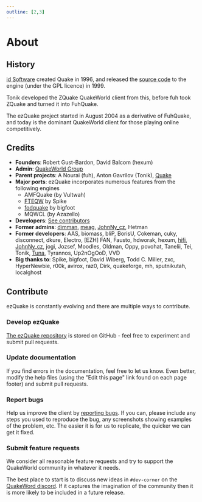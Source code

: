 ```yaml
---
outline: [2,3]
---
```


# About

## History

[id Software](http://idsoftware.com) created Quake in 1996, and released the [source code](https://github.com/id-Software/Quake) to the engine (under the GPL
licence) in 1999.

Tonik developed the ZQuake QuakeWorld client from this, before fuh took ZQuake and turned it into FuhQuake.

The ezQuake project started in August 2004 as a derivative of FuhQuake, and today is the dominant QuakeWorld client for those playing online competitively.

## Credits

* **Founders**: Robert Gust-Bardon, David Balcom (hexum)
* **Admin**: [QuakeWorld Group](https://github.com/QW-Group)
* **Parent projects**: A Nourai (fuh), Anton Gavrilov (Tonik), [Quake](https://github.com/id-Software/Quake)
* **Major ports**: ezQuake incorporates numerous features from the following engines
    * AMFQuake (by Vultwah)
    * [FTEQW](http://fte.triptohell.info) by Spike
    * [fodquake](http://fodquake.net) by bigfoot
    * MQWCL (by Azazello)
* **Developers**: [See contributors](https://github.com/QW-Group/ezquake-source/graphs/contributors)
* **Former admins**: [dimman](https://github.com/jite), [meag](https://github.com/meag), [JohnNy_cz](https://github.com/johnnycz), Hetman
* **Former developers**: AAS, biomass, bliP, BorisU, Cokeman, cuky, disconnect, dkure, Electro, [EZH] FAN, Fausto, hdworak,
  hexum, [hifi](https://github.com/hifi), [JohnNy_cz](https://github.com/johnnycz), jogi, Jozsef, Moodles,
  Oldman, Oppy, povohat, Tanelii, Tei,
  Tonik, [Tuna](https://github.com/fzwoch), Tyrannos, Up2nOgOoD, VVD
* **Big thanks to**: Spike, bigfoot, David Wiberg, Todd C. Miller, zxc, HyperNewbie, r00k, avirox, raz0, Dirk, quakeforge, mh, sputnikutah, localghost

## Contribute

ezQuake is constantly evolving and there are multiple ways to contribute.

### Develop ezQuake

[The ezQuake repository](https://github.com/qw-group/ezquake-source) is stored on GitHub - feel free to experiment and submit pull requests.

### Update documentation

If you find errors in the documentation, feel free to let us know. Even better, modify the help files (using the "Edit this page" link found on each page
footer) and submit
pull requests.

### Report bugs

Help us improve the client by [reporting bugs](https://github.com/qw-group/ezquake-source/issues). If you can, please include any steps you used to reproduce
the bug, any screenshots showing examples of the problem, etc. The easier it is for us to replicate, the quicker we can get it fixed.

### Submit feature requests

We consider all reasonable feature requests and try to support the QuakeWorld community in whatever it needs.

The best place to start is to discuss new ideas in `#dev-corner` on the [QuakeWord discord](https://discord.quake.world). If it captures the imagination of the
community then it is more likely to be included in a future release.
